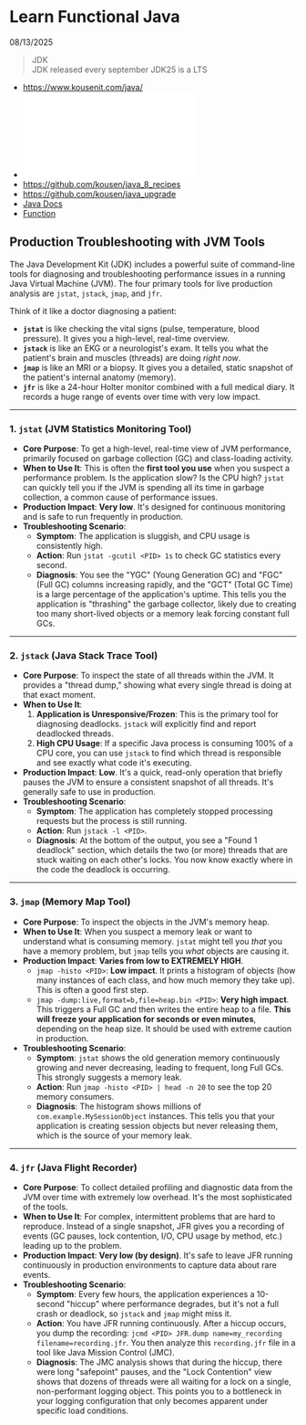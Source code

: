# Learn Functional Java

08/13/2025
> JDK  
> JDK released every september
> JDK25 is a LTS

- https://www.kousenit.com/java/
- ![Functional Programming in Java](functional_programming_in_java.pdf)
- https://github.com/kousen/java_8_recipes
- https://github.com/kousen/java_upgrade
- [Java Docs](https://docs.oracle.com/en/java/javase/21/docs/api/index.html)
- [Function](https://docs.oracle.com/en/java/javase/21/docs/api/java.base/java/util/function/package-summary.html)

## Production Troubleshooting with JVM Tools

The Java Development Kit (JDK) includes a powerful suite of command-line tools for diagnosing and troubleshooting performance issues in a running Java Virtual Machine (JVM). The four primary tools for live production analysis are `jstat`, `jstack`, `jmap`, and `jfr`.

Think of it like a doctor diagnosing a patient:
*   **`jstat`** is like checking the vital signs (pulse, temperature, blood pressure). It gives you a high-level, real-time overview.
*   **`jstack`** is like an EKG or a neurologist's exam. It tells you what the patient's brain and muscles (threads) are doing *right now*.
*   **`jmap`** is like an MRI or a biopsy. It gives you a detailed, static snapshot of the patient's internal anatomy (memory).
*   **`jfr`** is like a 24-hour Holter monitor combined with a full medical diary. It records a huge range of events over time with very low impact.

---

### 1. `jstat` (JVM Statistics Monitoring Tool)

*   **Core Purpose**: To get a high-level, real-time view of JVM performance, primarily focused on garbage collection (GC) and class-loading activity.
*   **When to Use It**: This is often the **first tool you use** when you suspect a performance problem. Is the application slow? Is the CPU high? `jstat` can quickly tell you if the JVM is spending all its time in garbage collection, a common cause of performance issues.
*   **Production Impact**: **Very low**. It's designed for continuous monitoring and is safe to run frequently in production.
*   **Troubleshooting Scenario**:
    *   **Symptom**: The application is sluggish, and CPU usage is consistently high.
    *   **Action**: Run `jstat -gcutil <PID> 1s` to check GC statistics every second.
    *   **Diagnosis**: You see the "YGC" (Young Generation GC) and "FGC" (Full GC) columns increasing rapidly, and the "GCT" (Total GC Time) is a large percentage of the application's uptime. This tells you the application is "thrashing" the garbage collector, likely due to creating too many short-lived objects or a memory leak forcing constant full GCs.

---

### 2. `jstack` (Java Stack Trace Tool)

*   **Core Purpose**: To inspect the state of all threads within the JVM. It provides a "thread dump," showing what every single thread is doing at that exact moment.
*   **When to Use It**:
    1.  **Application is Unresponsive/Frozen**: This is the primary tool for diagnosing deadlocks. `jstack` will explicitly find and report deadlocked threads.
    2.  **High CPU Usage**: If a specific Java process is consuming 100% of a CPU core, you can use `jstack` to find which thread is responsible and see exactly what code it's executing.
*   **Production Impact**: **Low**. It's a quick, read-only operation that briefly pauses the JVM to ensure a consistent snapshot of all threads. It's generally safe to use in production.
*   **Troubleshooting Scenario**:
    *   **Symptom**: The application has completely stopped processing requests but the process is still running.
    *   **Action**: Run `jstack -l <PID>`.
    *   **Diagnosis**: At the bottom of the output, you see a "Found 1 deadlock" section, which details the two (or more) threads that are stuck waiting on each other's locks. You now know exactly where in the code the deadlock is occurring.

---

### 3. `jmap` (Memory Map Tool)

*   **Core Purpose**: To inspect the objects in the JVM's memory heap.
*   **When to Use It**: When you suspect a memory leak or want to understand what is consuming memory. `jstat` might tell you *that* you have a memory problem, but `jmap` tells you *what* objects are causing it.
*   **Production Impact**: **Varies from low to EXTREMELY HIGH**.
    *   `jmap -histo <PID>`: **Low impact**. It prints a histogram of objects (how many instances of each class, and how much memory they take up). This is often a good first step.
    *   `jmap -dump:live,format=b,file=heap.bin <PID>`: **Very high impact**. This triggers a Full GC and then writes the entire heap to a file. **This will freeze your application for seconds or even minutes**, depending on the heap size. It should be used with extreme caution in production.
*   **Troubleshooting Scenario**:
    *   **Symptom**: `jstat` shows the old generation memory continuously growing and never decreasing, leading to frequent, long Full GCs. This strongly suggests a memory leak.
    *   **Action**: Run `jmap -histo <PID> | head -n 20` to see the top 20 memory consumers.
    *   **Diagnosis**: The histogram shows millions of `com.example.MySessionObject` instances. This tells you that your application is creating session objects but never releasing them, which is the source of your memory leak.

---

### 4. `jfr` (Java Flight Recorder)

*   **Core Purpose**: To collect detailed profiling and diagnostic data from the JVM over time with extremely low overhead. It's the most sophisticated of the tools.
*   **When to Use It**: For complex, intermittent problems that are hard to reproduce. Instead of a single snapshot, JFR gives you a recording of events (GC pauses, lock contention, I/O, CPU usage by method, etc.) leading up to the problem.
*   **Production Impact**: **Very low (by design)**. It's safe to leave JFR running continuously in production environments to capture data about rare events.
*   **Troubleshooting Scenario**:
    *   **Symptom**: Every few hours, the application experiences a 10-second "hiccup" where performance degrades, but it's not a full crash or deadlock, so `jstack` and `jmap` might miss it.
    *   **Action**: You have JFR running continuously. After a hiccup occurs, you dump the recording: `jcmd <PID> JFR.dump name=my_recording filename=recording.jfr`. You then analyze this `recording.jfr` file in a tool like Java Mission Control (JMC).
    *   **Diagnosis**: The JMC analysis shows that during the hiccup, there were long "safepoint" pauses, and the "Lock Contention" view shows that dozens of threads were all waiting for a lock on a single, non-performant logging object. This points you to a bottleneck in your logging configuration that only becomes apparent under specific load conditions.
